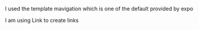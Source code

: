 I used the template mavigation which is one of the default provided by expo

I am using Link to create links
